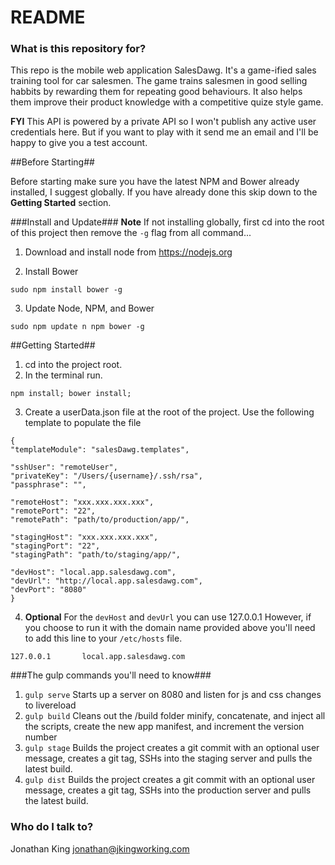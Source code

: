# README #

### What is this repository for? ###

This repo is the mobile web application SalesDawg. It's a game-ified sales training tool for car salesmen. The game trains salesmen in good selling habbits by rewarding them for repeating good behaviours. It also helps them improve their product knowledge with a competitive quize style game.

__FYI__ This API is powered by a private API so I won't publish any active user credentials here. But if you want to play with it send me an email and I'll be happy to give you a test account.

##Before Starting##

Before starting make sure you have the latest NPM and Bower already installed, I suggest globally. If you have already done this skip down to the __Getting Started__ section.

###Install and Update###
__Note__ If not installing globally, first cd into the root of this project then remove the `-g` flag from all command...

1. Download and install node from https://nodejs.org

2. Install Bower 
  ```
sudo npm install bower -g
```

3. Update Node, NPM, and Bower
  ```
sudo npm update n npm bower -g
```

##Getting Started##

1. cd into the project root.
2. In the terminal run. 
  ```
npm install; bower install;
  ```

3. Create a userData.json file at the root of the project. Use the following template to populate the file
  ```
{
  "templateModule": "salesDawg.templates",

  "sshUser": "remoteUser",
  "privateKey": "/Users/{username}/.ssh/rsa",
  "passphrase": "",

  "remoteHost": "xxx.xxx.xxx.xxx",
  "remotePort": "22",
  "remotePath": "path/to/production/app/",

  "stagingHost": "xxx.xxx.xxx.xxx",
  "stagingPort": "22",
  "stagingPath": "path/to/staging/app/",

  "devHost": "local.app.salesdawg.com",
  "devUrl": "http://local.app.salesdawg.com",
  "devPort": "8080"
}
```
4.  __Optional__
  For the `devHost` and `devUrl` you can use 127.0.0.1 However, if you choose to run it with the domain name provided above you'll need to add this line to your `/etc/hosts` file.
  ```
127.0.0.1       local.app.salesdawg.com
```

###The gulp commands you'll need to know###

1. ``gulp serve`` Starts up a server on 8080 and listen for js and css changes to livereload
2. ``gulp build`` Cleans out the /build folder minify, concatenate, and inject all the scripts, create the new app manifest, and increment the version number
3. ``gulp stage`` Builds the project creates a git commit with an optional user message, creates a git tag, SSHs into the staging server and pulls the latest build.
4. ``gulp dist`` Builds the project creates a git commit with an optional user message, creates a git tag, SSHs into the production server and pulls the latest build.

### Who do I talk to? ###

Jonathan King jonathan@jkingworking.com
